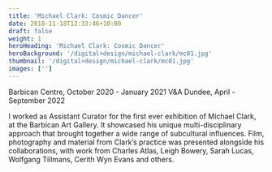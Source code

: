 ```yaml
---
title: 'Michael Clark: Cosmic Dancer'
date: 2018-11-18T12:33:46+10:00
draft: false
weight: 1
heroHeading: 'Michael Clark: Cosmic Dancer'
heroBackground: '/digital+design/michael-clark/mc01.jpg'
thumbnail: '/digital+design/michael-clark/mc01.jpg'
images: ['']
---
```


Barbican Centre, October 2020 - January 2021
V&A Dundee, April - September 2022

I worked as Assistant Curator for the first ever exhibition of Michael Clark, at the Barbican Art Gallery. It showcased his unique multi-disciplinary approach that brought together a wide range of subcultural influences. Film, photography and material from Clark’s practice was presented alongside his collaborations, with work from Charles Atlas, Leigh Bowery, Sarah Lucas, Wolfgang Tillmans, Cerith Wyn Evans and others.

